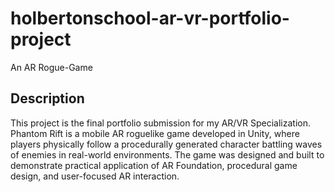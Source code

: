 # holbertonschool-ar-vr-portfolio-project
An AR Rogue-Game 

## Description

This project is the final portfolio submission for my AR/VR Specialization. Phantom Rift is a mobile AR roguelike game developed in Unity, where players physically follow a procedurally generated character battling waves of enemies in real-world environments. The game was designed and built to demonstrate practical application of AR Foundation, procedural game design, and user-focused AR interaction.
